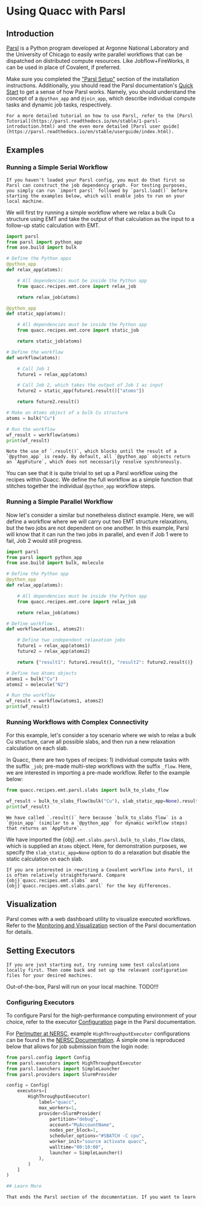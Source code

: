 # Using Quacc with Parsl

## Introduction

[Parsl](https://github.com/Parsl/parsl) is a Python program developed at Argonne National Laboratory and the University of Chicago to easily write parallel workflows that can be dispatched on distributed compute resources. Like Jobflow+FireWorks, it can be used in place of Covalent, if preferred.

Make sure you completed the ["Parsl Setup"](../../install/advanced/parsl.md) section of the installation instructions. Additionally, you should read the Parsl documentation's [Quick Start](https://parsl.readthedocs.io/en/stable/quickstart.html) to get a sense of how Parsl works. Namely, you should understand the concept of a `@python_app` and `@join_app`, which describe individual compute tasks and dynamic job tasks, respectively.

```{note}
For a more detailed tutorial on how to use Parsl, refer to the [Parsl Tutorial](https://parsl.readthedocs.io/en/stable/1-parsl-introduction.html) and the even more detailed [Parsl user guide](https://parsl.readthedocs.io/en/stable/userguide/index.html).
```

## Examples

### Running a Simple Serial Workflow

```{hint}
If you haven't loaded your Parsl config, you must do that first so Parsl can construct the job dependency graph. For testing purposes, you simply can run `import parsl` followed by `parsl.load()` before starting the examples below, which will enable jobs to run on your local machine.
```

We will first try running a simple workflow where we relax a bulk Cu structure using EMT and take the output of that calculation as the input to a follow-up static calculation with EMT.

```python
import parsl
from parsl import python_app
from ase.build import bulk

# Define the Python apps
@python_app
def relax_app(atoms):

    # All dependencies must be inside the Python app
    from quacc.recipes.emt.core import relax_job

    return relax_job(atoms)

@python_app
def static_app(atoms):

    # All dependencies must be inside the Python app
    from quacc.recipes.emt.core import static_job

    return static_job(atoms)

# Define the workflow
def workflow(atoms):

    # Call Job 1
    future1 = relax_app(atoms)

    # Call Job 2, which takes the output of Job 1 as input
    future2 = static_app(future1.result()["atoms"])

    return future2.result()

# Make an Atoms object of a bulk Cu structure
atoms = bulk("Cu")

# Run the workflow
wf_result = workflow(atoms)
print(wf_result)
```

```{note}
Note the use of `.result()`, which blocks until the result of a `@python_app` is ready. By default, all `@python_app` objects return an `AppFuture`, which does not necessarily resolve synchronously.
```

You can see that it is quite trivial to set up a Parsl workflow using the recipes within Quacc. We define the full workflow as a simple function that stitches together the individual `@python_app` workflow steps.

### Running a Simple Parallel Workflow

Now let's consider a similar but nonetheless distinct example. Here, we will define a workflow where we will carry out two EMT structure relaxations, but the two jobs are not dependent on one another. In this example, Parsl will know that it can run the two jobs in parallel, and even if Job 1 were to fail, Job 2 would still progress.

```python
import parsl
from parsl import python_app
from ase.build import bulk, molecule

# Define the Python app
@python_app
def relax_app(atoms):

    # All dependencies must be inside the Python app
    from quacc.recipes.emt.core import relax_job

    return relax_job(atoms)

# Define workflow
def workflow(atoms1, atoms2):

    # Define two independent relaxation jobs
    future1 = relax_app(atoms1)
    future2 = relax_app(atoms2)

    return {"result1": future1.result(), "result2": future2.result()}

# Define two Atoms objects
atoms1 = bulk("Cu")
atoms2 = molecule("N2")

# Run the workflow
wf_result = workflow(atoms1, atoms2)
print(wf_result)
```

### Running Workflows with Complex Connectivity

For this example, let's consider a toy scenario where we wish to relax a bulk Cu structure, carve all possible slabs, and then run a new relaxation calculation on each slab.

In Quacc, there are two types of recipes: 1) individual compute tasks with the suffix `_job`; pre-made multi-step workflows with the suffix `_flow`. Here, we are interested in importing a pre-made workflow. Refer to the example below:

```python
from quacc.recipes.emt.parsl.slabs import bulk_to_slabs_flow

wf_result = bulk_to_slabs_flow(bulk("Cu"), slab_static_app=None).result()
print(wf_result)
```

```{note}
We have called `.result()` here because `bulk_to_slabs_flow` is a `@join_app` (similar to a `@python_app` for dynamic workflow steps) that returns an `AppFuture`.
```

We have imported the {obj}`.emt.slabs.parsl.bulk_to_slabs_flow` class, which is supplied an `Atoms` object. Here, for demonstration purposes, we specify the `slab_static_app=None` option to do a relaxation but disable the static calculation on each slab.

```{hint}
If you are interested in rewriting a Covalent workflow into Parsl, it is often relatively straightforward. Compare {obj}`quacc.recipes.emt.slabs` and {obj}`quacc.recipes.emt.slabs.parsl` for the key differences.
```

## Visualization

Parsl comes with a web dashboard utility to visualize executed workflows. Refer to the [Monitoring and Visualization](https://parsl.readthedocs.io/en/stable/userguide/monitoring.html#visualization) section of the Parsl documentation for details.

## Setting Executors

```{note}
If you are just starting out, try running some test calculations locally first. Then come back and set up the relevant configuration files for your desired machines.
```

Out-of-the-box, Parsl will run on your local machine. TODO!!!

### Configuring Executors

To configure Parsl for the high-performance computing environment of your choice, refer to the executor [Configuration](https://parsl.readthedocs.io/en/stable/userguide/configuring.html) page in the Parsl documentation.

For [Perlmutter at NERSC](https://docs.nersc.gov/systems/perlmutter/), example `HighThroughputExecutor` configurations can be found in the [NERSC Documentation](https://docs.nersc.gov/jobs/workflow/parsl/). A simple one is reproduced below that allows for job submission from the login node:

```python
from parsl.config import Config
from parsl.executors import HighThroughputExecutor
from parsl.launchers import SimpleLauncher
from parsl.providers import SlurmProvider

config = Config(
    executors=[
        HighThroughputExecutor(
            label="quacc",
            max_workers=1,
            provider=SlurmProvider(
                partition="debug",
                account="MyAccountName",
                nodes_per_block=1,
                scheduler_options="#SBATCH -C cpu",
                worker_init="source activate quacc",
                walltime="00:10:00",
                launcher = SimpleLauncher()
            ),
        )
    ]
)

## Learn More

That ends the Parsl section of the documentation. If you want to learn more about Parsl, you can read the [Parsl Documentation](https://parsl.readthedocs.io/en/stable/#). Please refer to the [Parsl Slack Channel](http://parsl-project.org/support.html) for any Parsl-specific questions.
```
